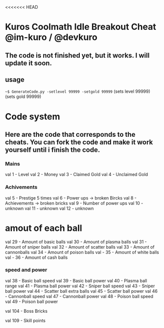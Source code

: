 <<<<<<< HEAD
# Kuros Coolmath Idle Breakout Cheat @im-kuro / @devkuro
## The code is not finished yet, but it works. I will update it soon.






## usage

`~$ GenerateCode.py -setlevel 99999 -setgold 99999`
				(sets level 99999)  (sets gold 99999)




# Code system
## Here are the code that corresponds to the cheats. You can fork the code and make it work yourself until i finish the code.


### Mains
val 1 - Level
val 2 - Money
val 3 - Claimed Gold
val 4 - Unclaimed Gold

### Achivements
val 5 - Prestige 5 times
val 6 - Power ups -> broken Bircks
val 8 - Achievements -> broken bricks
val 9 - Number of power ups
val 10 - unknown
val 11 - unknown
val 12 - unknown


# amout of each ball
val 29 - Amount of basic balls
val 30 - Amount of plasma balls
val 31 - Amount of sniper balls
val 32 - Amount of scatter balls
val 33 - Amount of cannonballs
val 34 - Amount of poison balls
val - 35 - Amount of white balls
val - 36 - Amount of cash balls 

### speed and power
val 38 - Basic ball speed
val 39 - Basic ball power
val 40 - Plasma ball range
val 41 - Plasma ball power
val 42 - Sniper ball speed
val 43 - Sniper ball power
val 44 - Scatter ball extra balls
val 45 - Scatter ball power
val 46 - Cannonball speed
val 47 - Cannonball power
val 48 - Poison ball speed
val 49 - Poison ball power

val 104 - Boss Bricks

val 109 - Skill points
